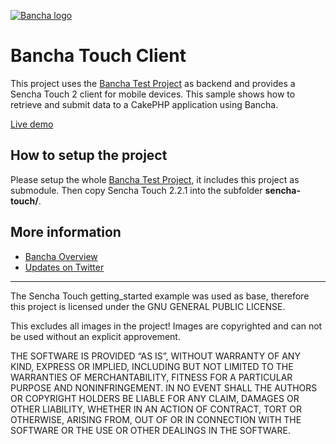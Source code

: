 [![Bancha logo](http://docs.banchaproject.com/wiki/images/github-logo.png)](http://bancha.io)

Bancha Touch Client
=============================

This project uses the [Bancha Test Project](https://github.com/Bancha/BanchaTestProject) as backend and provides a Sencha Touch 2 client for mobile devices.
This sample shows how to retrieve and submit data to a CakePHP application using Bancha.

[Live demo](http://samples.banchaproject.org/touch)

How to setup the project
------------------------
Please setup the whole [Bancha Test Project](https://github.com/Bancha/BanchaTestProject), it includes this project as submodule.
Then copy Sencha Touch 2.2.1 into the subfolder **sencha-touch/**.


More information
----------------

*   [Bancha Overview](http://bancha.io/)
*   [Updates on Twitter](http://twitter.com/#!/banchaproject)

-------------------------

The Sencha Touch getting_started example was used as base, therefore this
project is licensed under the GNU GENERAL PUBLIC LICENSE.

This excludes all images in the project! Images are copyrighted and can not
be used without an explicit approvement.

THE SOFTWARE IS PROVIDED “AS IS”, WITHOUT WARRANTY OF ANY KIND, EXPRESS OR
IMPLIED, INCLUDING BUT NOT LIMITED TO THE WARRANTIES OF MERCHANTABILITY,
FITNESS FOR A PARTICULAR PURPOSE AND NONINFRINGEMENT. IN NO EVENT SHALL THE
AUTHORS OR COPYRIGHT HOLDERS BE LIABLE FOR ANY CLAIM, DAMAGES OR OTHER
LIABILITY, WHETHER IN AN ACTION OF CONTRACT, TORT OR OTHERWISE, ARISING FROM,
OUT OF OR IN CONNECTION WITH THE SOFTWARE OR THE USE OR OTHER DEALINGS IN
THE SOFTWARE.
